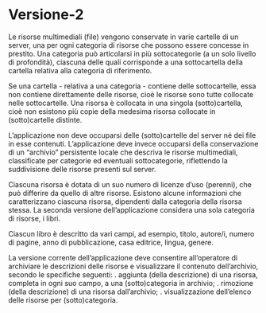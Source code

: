 # Versione-2
Le risorse multimediali (file) vengono conservate in varie cartelle di un server, una per
ogni categoria di risorse che possono essere concesse in prestito. Una categoria può
articolarsi in più sottocategorie (a un solo livello di profondità), ciascuna delle quali
corrisponde a una sottocartella della cartella relativa alla categoria di riferimento.

Se una cartella - relativa a una categoria - contiene delle sottocartelle, essa non contiene
direttamente delle risorse, cioè le risorse sono tutte collocate nelle sottocartelle. Una
risorsa è collocata in una singola (sotto)cartella, cioè non esistono più copie della
medesima risorsa collocate in (sotto)cartelle distinte.

L’applicazione non deve occuparsi delle (sotto)cartelle del server né dei file in esse
contenuti. L’applicazione deve invece occuparsi della conservazione di un “archivio”
persistente locale che descriva le risorse multimediali, classificate per categorie ed
eventuali sottocategorie, riflettendo la suddivisione delle risorse presenti sul server.

Ciascuna risorsa è dotata di un suo numero di licenze d’uso (perenni), che può differire
da quello di altre risorse. Esistono alcune informazioni che caratterizzano ciascuna
risorsa, dipendenti dalla categoria della risorsa stessa. La seconda versione dell’applicazione considera una sola categoria di risorse, i libri. 

Ciascun libro è descritto
da vari campi, ad esempio, titolo, autore/i, numero di pagine, anno di pubblicazione, casa
editrice, lingua, genere.

La versione corrente dell’applicazione deve consentire all’operatore di archiviare le
descrizioni delle risorse e visualizzare il contenuto dell’archivio, secondo le specifiche
seguenti:
. aggiunta (della descrizione) di una risorsa, completa in ogni suo campo, a una
(sotto)categoria in archivio;
. rimozione (della descrizione) di una risorsa dall’archivio;
. visualizzazione dell’elenco delle risorse per (sotto)categoria.
